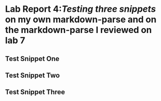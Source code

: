 # Lab Report 4:*Testing three snippets* on my own markdown-parse and on the markdown-parse I reviewed on lab 7
## Test Snippet One
## Test Snippet Two
## Test Snippet Three